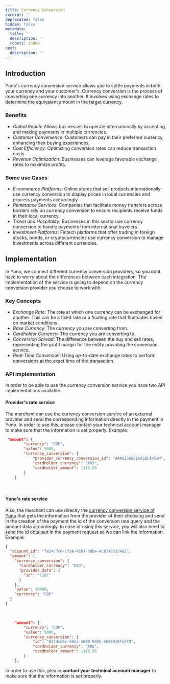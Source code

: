 ```yaml
---
title: Currency Conversion
excerpt: ''
deprecated: false
hidden: false
metadata:
  title: ''
  description: ''
  robots: index
next:
  description: ''
---
```

## Introduction

Yuno's currency conversion service allows you to settle payments in both your currency and your customer's. Currency conversion is the process of converting one currency into another. It involves using exchange rates to determine the equivalent amount in the target currency.

### Benefits

- _Global Reach_: Allows businesses to operate internationally by accepting and making payments in multiple currencies.
- _Customer Convenience_: Customers can pay in their preferred currency, enhancing their buying experiences. 
- _Cost Efficiency_: Optimizing conversion rates can reduce transaction costs.
- _Revenue Optimization_: Businesses can leverage favorable exchange rates to maximize profits.

### Some use Cases

- _E-commerce Platforms_: Online stores that sell products internationally use currency conversion to display prices in local currencies and process payments accordingly.
- _Remittance Services_: Companies that facilitate money transfers across borders rely on currency conversion to ensure recipients receive funds in their local currency.
- _Travel and Hospitality_: Businesses in this sector use currency conversion to handle payments from international travelers.
- _Investment Platforms_: Fintech platforms that offer trading in foreign stocks, bonds, or cryptocurrencies use currency conversion to manage investments across different currencies.

## Implementation

In Yuno, we connect different currency conversion providers, so you dont have to worry about the differences between each integration. The implementation of the service is going to depend on the currency conversion provider you choose to work with. 

### Key Concepts

- _Exchange Rate_: The rate at which one currency can be exchanged for another. This can be a fixed rate or a floating rate that fluctuates based on market conditions.
- _Base Currency_: The currency you are converting from.
- _Cardholder Currency_: The currency you are converting to.
- _Conversion Spread_: The difference between the buy and sell rates, representing the profit margin for the entity providing the conversion service.
- _Real-Time Conversion_: Using up-to-date exchange rates to perform conversions at the exact time of the transaction.

### API implementation

In order to be able to use the currency conversion service you have two API implementations available. 

#### Provider's rate service

The merchant can use the currency conversion service of an external provider and send the corresponding information directly in the payment in Yuno. In order to use this, please contact your technical account manager to make sure that the information is set properly. Example:

```json
 "amount": {
        "currency": "COP",
        "value": 5000, 
        "currency_conversion": {
            "provider_currency_conversion_id": "AAA01SADOIAJSDLAKSJM",
            "cardholder_currency": "ARS",
            "cardholder_amount": 1146.55    
        }
    }
```

<br />

#### Yuno's rate service

Also, the merchant can use directly the [currency conversion service of Yuno](ref:getting-started-with-your-api-4) that gets the information from the provider of their choosing and send in the creation of the payment the id of the conversion rate query and the amount data accordingly. In case of using this service, you will also need to send the id obtained in the payment request so we can link the information. Example:

```json Rate service
{
  "account_id": "fe14c7c6-c75e-43b7-bdbe-4c87ad52c482",
  "amount": {
    "currency_conversion": {
      "cardholder_currency": "USD",
      "provider_data": {
        "id": "CIBC"
      }
    },
    "value": 10000,
    "currency": "COP"
  }
}
```

<br />

```json Payment
    "amount": {
        "currency": "COP",
        "value": 5000, 
        "currency_conversion": {
            "id": "62fdcd6c-50ea-4640-985b-5656010fe5fD",
            "cardholder_currency": "ARS",
            "cardholder_amount": 1146.55    
        }
    },
```

In order to use this, please **contact your technical account manager** to make sure that the information is set properly.
